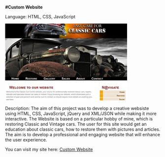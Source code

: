 **#Custom Website**

Language: HTML, CSS, JavaScript

![Custom Website](custom-website.jpg)

Description: The aim of this project was to develop a creative websiste using HTML, CSS, JavaScript, jQuery and XML/JSON while making it more interactive. The Website is based on a particular hobby of mine, which is restoring Classic and Vintage cars. The user for this site would get an education about classic cars, how to restore them with pictures and articles. The aim is to develop a professional and engaging website that will enhance the user experience.

You can visit my site here: [Custom Website](https://pages.github.com/)
